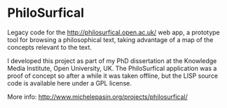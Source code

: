 # PhiloSurfical

Legacy code for the http://philosurfical.open.ac.uk/ web app, a prototype tool for browsing a philosophical text, taking advantage of a map of the concepts relevant to the text. 

I developed this project as part of my PhD dissertation at the Knowledge Media Institute, Open University, UK. The PhiloSurfical application was a proof of concept so after a while it was taken offline, but the LISP source code is available here under a GPL license.

More info: http://www.michelepasin.org/projects/philosurfical/